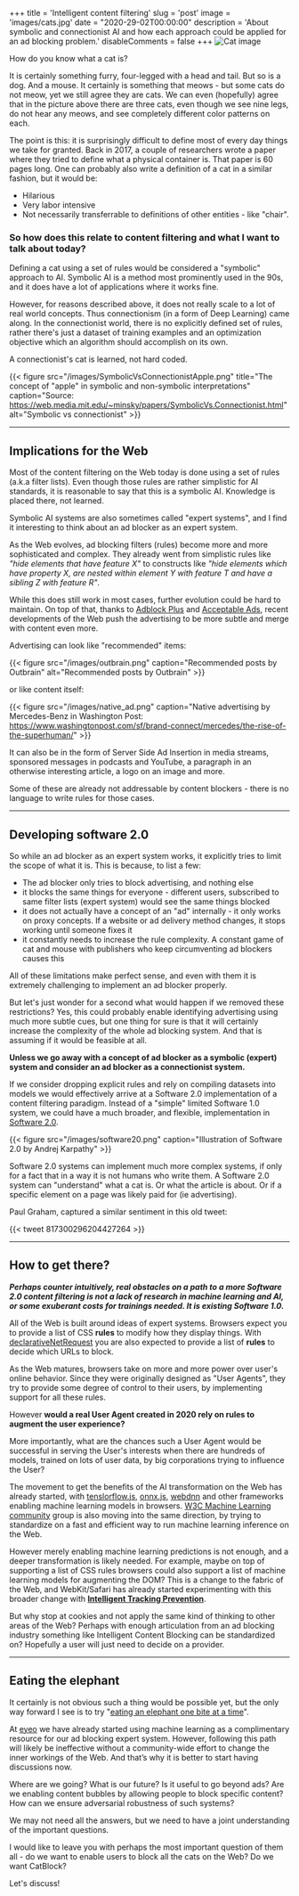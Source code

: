 +++
title = 'Intelligent content filtering'
slug = 'post'
image = 'images/cats.jpg'
date = "2020-29-02T00:00:00"
description = 'About symbolic and connectionist AI and how each approach could be applied for an ad blocking problem.'
disableComments = false
+++
![Cat image](/images/cats.jpg)

How do you know what a cat is?

It is certainly something furry, four-legged with a head and tail. But so is a dog. And a mouse. It certainly is something that meows - but some cats do not meow, yet we still agree they are cats. We can even (hopefully) agree that in the picture above there are three cats, even though we see nine legs, do not hear any meows, and see completely different color patterns on each.

The point is this: it is surprisingly difficult to define most of every day things we take for granted. Back in 2017, a couple of researchers wrote a paper where they tried to define what a physical container is. That paper is 60 pages long. One can probably also write a definition of a cat in a similar fashion, but it would be:

  * Hilarious
  * Very labor intensive
  * Not necessarily transferrable to definitions of other entities - like "chair".

### So how does this relate to content filtering and what I want to talk about today?

Defining a cat using a set of rules would be considered a "symbolic" approach to AI. Symbolic AI is a method most prominently used in the 90s, and it does have a lot of applications where it works fine.

However, for reasons described above, it does not really scale to a lot of real world concepts. Thus connectionism (in a form of Deep Learning) came along. In the connectionist world, there is no explicitly defined set of rules, rather there's just a dataset of training examples and an optimization objective which an algorithm should accomplish on its own.

A connectionist's cat is learned, not hard coded.

{{< figure src="/images/SymbolicVsConnectionistApple.png" title="The concept of \"apple\" in symbolic and non-symbolic interpretations" caption="Source: https://web.media.mit.edu/~minsky/papers/SymbolicVs.Connectionist.html" alt="Symbolic vs connectionist" >}}

---

## Implications for the Web
Most of the content filtering on the Web today is done using a set of rules (a.k.a filter lists). Even though those rules are rather simplistic for AI standards, it is reasonable to say that this is a symbolic AI. Knowledge is placed there, not learned.

Symbolic AI systems are also sometimes called "expert systems", and I find it interesting to think about an ad blocker as an expert system.

As the Web evolves, ad blocking filters (rules) become more and more sophisticated and complex. They already went from simplistic rules like _"hide elements that have feature X"_ to constructs like _"hide elements which have property X, are nested within element Y with feature T and have a sibling Z with feature R"_.

While this does still work in most cases, further evolution could be hard to maintain. On top of that, thanks to [Adblock Plus](http://adblockplus.org/) and [Acceptable Ads](https://acceptableads.com/), recent developments of the Web push the advertising to be more subtle and merge with content even more.

Advertising can look like "recommended" items:

{{< figure src="/images/outbrain.png" caption="Recommended posts by Outbrain" alt="Recommended posts by Outbrain" >}}

or like content itself:

{{< figure src="/images/native_ad.png" caption="Native advertising by Mercedes-Benz in Washington Post: https://www.washingtonpost.com/sf/brand-connect/mercedes/the-rise-of-the-superhuman/" >}}

It can also be in the form of Server Side Ad Insertion in media streams, sponsored messages in podcasts and YouTube, a paragraph in an otherwise interesting article, a logo on an image and more.

Some of these are already not addressable by content blockers - there is no language to write rules for those cases. 

---

## Developing software 2.0

So while an ad blocker as an expert system works, it explicitly tries to limit the scope of what it is. This is because, to list a few:

* The ad blocker only tries to block advertising, and nothing else
* it blocks the same things for everyone - different users, subscribed to same filter lists (expert system) would see the same things blocked
* it does not actually have a concept of an "ad" internally  - it only works on proxy concepts. If a website or ad delivery method changes, it stops working until someone fixes it
* it constantly needs to increase the rule complexity. A constant game of cat and mouse with publishers who keep circumventing ad blockers causes this

All of these limitations make perfect sense, and even with them it is extremely challenging to implement an ad blocker properly.

But let's just wonder for a second what would happen if we removed these restrictions? Yes, this could probably enable identifying advertising using much more subtle cues, but one thing for sure is that it will certainly increase the complexity of the whole ad blocking system. And that is assuming if it would be feasible at all.

**Unless we go away with a concept of ad blocker as a symbolic (expert) system and consider an ad blocker as a connectionist system.**

If we consider dropping explicit rules and rely on compiling datasets into models we would effectively arrive at a Software 2.0 implementation of a content filtering paradigm. Instead of a "simple" limited Software 1.0 system, we could have a much broader, and flexible, implementation in [Software 2.0](https://medium.com/@karpathy/software-2-0-a64152b37c35). 

{{< figure src="/images/software20.png" caption="Illustration of Software 2.0 by Andrej Karpathy" >}}

Software 2.0 systems can implement much more complex systems, if only for a fact that in a way it is not humans who write them. A Software 2.0 system can "understand" what a cat is. Or what the article is about. Or if a specific element on a page was likely paid for (ie advertising).

Paul Graham, captured a similar sentiment in this old tweet: 

{{< tweet 817300296204427264 >}}

---

## How to get there?

***Perhaps counter intuitively, real obstacles on a path to a more Software 2.0 content filtering is not a lack of research in machine learning and AI, or some exuberant costs for trainings needed. It is existing Software 1.0.***

All of the Web is built around ideas of expert systems. Browsers expect you to provide a list of CSS **rules** to modify how they display things. With [declarativeNetRequest](https://developer.chrome.com/extensions/declarativeNetRequest) you are also expected to provide a list of **rules** to decide which URLs to block.

As the Web matures, browsers take on more and more power over user's online behavior. Since they were originally designed as "User Agents", they try to provide some degree of control to their users, by implementing support for all these rules.

However **would a real User Agent created in 2020 rely on rules to augment the user experience?**

More importantly, what are the chances such a User Agent would be successful in serving the User's interests when there are hundreds of models, trained on lots of user data, by big corporations trying to influence the User?

The movement to get the benefits of the AI transformation on the Web has already started, with [tenslorflow.js](https://www.tensorflow.org/js), [onnx.js](https://github.com/Microsoft/onnxjs), [webdnn](https://mil-tokyo.github.io/webdnn/docs/) and other frameworks enabling machine learning models in browsers. [W3C Machine Learning community](https://mil-tokyo.github.io/webdnn/docs/) group is also moving into the same direction, by trying to standardize on a fast and efficient way to run machine learning inference on the Web.

However merely enabling machine learning predictions is not enough, and a deeper transformation is likely needed. For example, maybe on top of supporting a list of CSS rules browsers could also support a list of machine learning models for augmenting the DOM? This is a change to the fabric of the Web, and WebKit/Safari has already started experimenting with this broader change with [**Intelligent Tracking Prevention**](https://webkit.org/blog/7675/intelligent-tracking-prevention/).

But why stop at cookies and not apply the same kind of thinking to other areas of the Web? Perhaps with enough articulation from an ad blocking industry something like Intelligent Content Blocking can be standardized on? Hopefully a user will just need to decide on a provider.

---

## Eating the elephant

It certainly is not obvious such a thing would be possible yet, but the only way forward I see is to try "[eating an elephant one bite at a time](https://www.google.com/search?q=how+do+you+eat+an+elephant)".

At [eyeo](https://eyeo.com/) we have already started using machine learning as a complimentary resource for our ad blocking expert system. However, following this path will likely be ineffective without a community-wide effort to change the inner workings of the Web. And that’s why it is better to start having discussions now.

Where are we going? What is our future? Is it useful to go beyond ads? Are we enabling content bubbles by allowing people to block specific content? How can we ensure adversarial robustness of such systems?

We may not need all the answers, but we need to have a joint understanding of the important questions.

I would like to leave you with perhaps the most important question of them all - do we want to enable users to block all the cats on the Web? Do we want CatBlock?

Let's discuss!